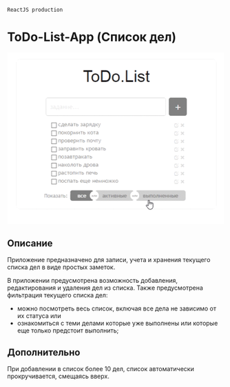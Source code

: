 <code>ReactJS production </code>

# ToDo-List-App (Список дел)

<p align="center"><img src="./screenshot/video.gif" /></p>

## Описание

Приложение предназначено для записи, учета и хранения текущего списка дел в виде простых заметок.

В приложении предусмотрена возможность добавления, редактирования и удаления дел из списка.
Также предусмотрена фильтрация текущего списка дел:
- можно посмотреть весь список, включая все дела не зависимо от их статуса или 
- ознакомиться с теми делами которые уже выполнены или которые еще только предстоит выполнить; 

## Дополнительно

При добавлении в список более 10 дел, список автоматически прокручивается, смещаясь вверх.





